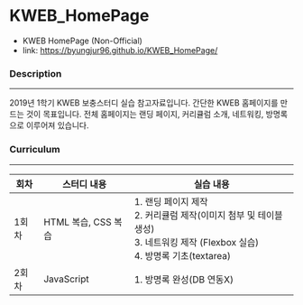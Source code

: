 # KWEB_HomePage
* KWEB HomePage (Non-Official)
* link: https://byungjur96.github.io/KWEB_HomePage/

### Description
---
2019년 1학기 KWEB 보충스터디 실습 참고자료입니다.
간단한 KWEB 홈페이지를 만드는 것이 목표입니다.
전체 홈페이지는 랜딩 페이지, 커리큘럼 소개, 네트워킹, 방명록으로 이루어져 있습니다.

### Curriculum
---
|  <center>회차</center> |  <center>스터디 내용</center> |  <center>실습 내용</center> |
|--------|--------|--------|
| 1회차 | HTML 복습, CSS 복습 | 1. 랜딩 페이지 제작<br>2. 커리큘럼 제작(이미지 첨부 및 테이블 생성)<br>3. 네트워킹 제작 (Flexbox 실습)<br>4. 방명록 기초(textarea)  |
| 2회차 | JavaScript | 1. 방명록 완성(DB 연동X) |
